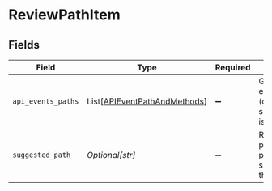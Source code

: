 # ReviewPathItem


## Fields

| Field                                                                         | Type                                                                          | Required                                                                      | Description                                                                   |
| ----------------------------------------------------------------------------- | ----------------------------------------------------------------------------- | ----------------------------------------------------------------------------- | ----------------------------------------------------------------------------- |
| `api_events_paths`                                                            | List[[APIEventPathAndMethods](../../models/shared/apieventpathandmethods.md)] | :heavy_minus_sign:                                                            | Group of api event paths (original) that suggestedPath is representing        |
| `suggested_path`                                                              | *Optional[str]*                                                               | :heavy_minus_sign:                                                            | Represents the parameterized path suggested by the engine                     |
